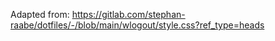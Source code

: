 Adapted from:
https://gitlab.com/stephan-raabe/dotfiles/-/blob/main/wlogout/style.css?ref_type=heads
